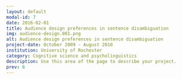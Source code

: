 ```yaml
---
layout: default
modal-id: 7
date: 2016-02-01
title: Audience design preferences in sentence disambiguation
img: audience-design.001.png
alt: Audience design preferences in sentence disambiguation
project-date: October 2009 - August 2010
institution: University of Rochester
category: Cognitive science and psycholinguistics
description: Use this area of the page to describe your project.
prev: 6
---
```

